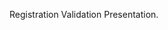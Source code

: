 ﻿---
Title: Log In & Registration
Image: /images/Icons/ico-lesson-4.svg
---

Registration Validation Presentation.